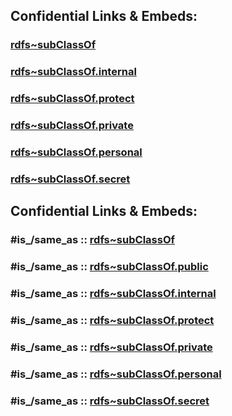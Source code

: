 
## Confidential Links & Embeds: 

### [rdfs~subClassOf](../../../../_public/W3C/RDF(Resource_Description_Framework)/RDF~Relations/rdfs~subClassOf.md) 

### [rdfs~subClassOf.internal](../../../../_internal/W3C/RDF(Resource_Description_Framework)/RDF~Relations/rdfs~subClassOf.internal.md) 

### [rdfs~subClassOf.protect](../../../../_protect/W3C/RDF(Resource_Description_Framework)/RDF~Relations/rdfs~subClassOf.protect.md) 

### [rdfs~subClassOf.private](../../../../_private/W3C/RDF(Resource_Description_Framework)/RDF~Relations/rdfs~subClassOf.private.md) 

### [rdfs~subClassOf.personal](../../../../_personal/W3C/RDF(Resource_Description_Framework)/RDF~Relations/rdfs~subClassOf.personal.md) 

### [rdfs~subClassOf.secret](../../../../_secret/W3C/RDF(Resource_Description_Framework)/RDF~Relations/rdfs~subClassOf.secret.md) 


## Confidential Links & Embeds: 

### #is_/same_as :: [rdfs~subClassOf](/_Standards/W3C/RDF(Resource_Description_Framework)/RDF~Relations/rdfs~subClassOf.md) 

### #is_/same_as :: [rdfs~subClassOf.public](/_public/W3C/RDF(Resource_Description_Framework)/RDF~Relations/rdfs~subClassOf.public.md) 

### #is_/same_as :: [rdfs~subClassOf.internal](/_internal/W3C/RDF(Resource_Description_Framework)/RDF~Relations/rdfs~subClassOf.internal.md) 

### #is_/same_as :: [rdfs~subClassOf.protect](/_protect/W3C/RDF(Resource_Description_Framework)/RDF~Relations/rdfs~subClassOf.protect.md) 

### #is_/same_as :: [rdfs~subClassOf.private](/_private/W3C/RDF(Resource_Description_Framework)/RDF~Relations/rdfs~subClassOf.private.md) 

### #is_/same_as :: [rdfs~subClassOf.personal](/_personal/W3C/RDF(Resource_Description_Framework)/RDF~Relations/rdfs~subClassOf.personal.md) 

### #is_/same_as :: [rdfs~subClassOf.secret](/_secret/W3C/RDF(Resource_Description_Framework)/RDF~Relations/rdfs~subClassOf.secret.md)

